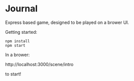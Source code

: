 # Journal

Express based game, designed to be played on a brower UI.

Getting started:
```
npm install
npm start

```
In a brower: 

http://localhost:3000/scene/intro

to start!